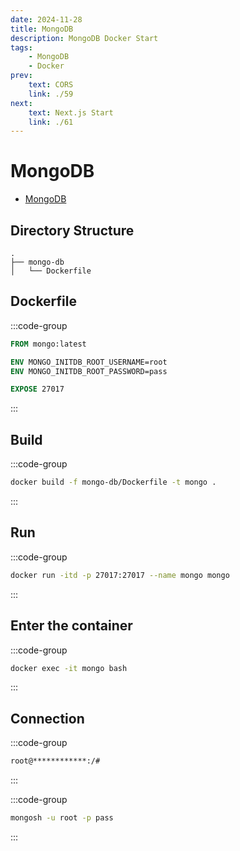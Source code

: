 ```yaml
---
date: 2024-11-28
title: MongoDB
description: MongoDB Docker Start
tags: 
    - MongoDB
    - Docker
prev:
    text: CORS
    link: ./59
next:
    text: Next.js Start
    link: ./61
---
```


# MongoDB

* [MongoDB](https://www.mongodb.com/)

## Directory Structure
```
.
├── mongo-db
│   └── Dockerfile
```

## Dockerfile

:::code-group
```Dockerfile [mongo-db/Dockerfile]
FROM mongo:latest

ENV MONGO_INITDB_ROOT_USERNAME=root
ENV MONGO_INITDB_ROOT_PASSWORD=pass

EXPOSE 27017
```
:::

## Build

:::code-group
```sh
docker build -f mongo-db/Dockerfile -t mongo .
```
:::

## Run

:::code-group
```sh
docker run -itd -p 27017:27017 --name mongo mongo
```
:::

## Enter the container

:::code-group
```sh
docker exec -it mongo bash
```
:::

## Connection

:::code-group
```sh
root@************:/# 
```
:::

:::code-group
```sh
mongosh -u root -p pass
```
:::
